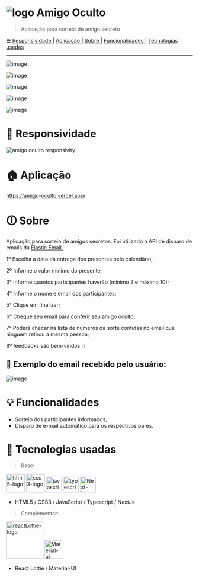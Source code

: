 # ![logo](https://user-images.githubusercontent.com/84210050/140180406-43fadbd4-36df-4c74-812d-b3954809e3d1.png) Amigo Oculto

> Aplicação para sorteio de amigo secreto

☰ <a href="https://github.com/Marincor/amigo-oculto/#-responsividade"> Responsividade </a> | <a href="https://github.com/Marincor/amigo-oculto/#-aplicação"> Aplicação </a> | <a href="https://github.com/Marincor/amigo-oculto/#-sobre"> Sobre </a> | <a href="https://github.com/Marincor/amigo-oculto/#-funcionalidades"> Funcionalidades </a> | <a href="https://github.com/Marincor/amigo-oculto/#-tecnologias-usadas"> Tecnologias usadas </a>

<hr/>

![image](https://user-images.githubusercontent.com/84210050/140181555-73ea7c6f-89c4-4d37-91da-a85795adff35.png)

![image](https://user-images.githubusercontent.com/84210050/140181610-3a1dcee8-4549-4a50-a6dd-1ff983679777.png)

![image](https://user-images.githubusercontent.com/84210050/140182360-b0b79292-22d4-447d-9c41-a9d3884cb8bf.png)

![image](https://user-images.githubusercontent.com/84210050/140182509-520c9456-3ed3-4fd3-a4b7-2dc626c2ae01.png)

![image](https://user-images.githubusercontent.com/84210050/140182690-d8bac4a7-ba19-457b-b9e0-0b12158bb2f5.png)


#  📱 Responsividade



![amigo oculto responsivity](https://user-images.githubusercontent.com/84210050/140185712-b6506419-d372-429c-86e6-09d2a6dbf359.gif)


# 🏠 Aplicação

https://amigo-oculto.vercel.app/

# 🛈 Sobre

Aplicação para sorteio de amigos secretos. Foi útilizado a API de disparo de emails da <a href="https://elasticemail.com/"> Elastic Email </a>. 

1º Escolha a data da entrega dos presentes pelo calendário;

2º Informe o valor mínimo do presente;

3° Informe quantos participantes haverão (mínimo 2 e máximo 10);

4° Informe o nome e email dos participantes;

5° Clique em finalizar;

6° Cheque seu email para conferir seu amigo oculto;

7° Poderá checar na lista de números da sorte contidas no email que ninguem retirou a mesma pessoa;

8º feedbacks são bem-vindos :)

> 

## 📧 Exemplo do email recebido pelo usuário:

![image](https://user-images.githubusercontent.com/84210050/140187909-7701817c-797e-45b8-9efd-e05a52aedf38.png)


# 💡 Funcionalidades

- Sorteio dos participantes informados;
- Disparo de e-mail automático para os respectivos pares.

# 🚀 Tecnologias usadas

> Base:

 <img  width='50px'  src='https://user-images.githubusercontent.com/84210050/132043336-d48a162f-c7f0-42a2-825d-96d0d3cf1998.png' alt='html5-logo' /> <img  width='50px'  src='https://user-images.githubusercontent.com/84210050/132043720-b43a7f9f-a5d3-4f31-99d8-28405783bd6b.png' alt='css3-logo' /> <img  width='42px'  src='https://cdn.worldvectorlogo.com/logos/logo-javascript.svg' alt='javascript-logo' /> <img  width='42px'  src='https://cdn.worldvectorlogo.com/logos/typescript.svg' alt='typescript-logo' /> <img  width='42px'  src="https://user-images.githubusercontent.com/84210050/132927865-0c103b64-7bd3-4e26-ac5e-536d5989d4a4.png" alt='Next-logo' /> 


- HTML5 / CSS3 /  JavaScript / Typescript / NextJs


> Complementar:

  <img  width='100px' src='https://user-images.githubusercontent.com/84210050/132045800-c876540d-b0ce-495f-9898-7bf26963b111.png' alt='reactLottie-logo'/>  <img  width='50px' src='https://cdn.worldvectorlogo.com/logos/material-ui-1.svg' alt='Material-ui-logo'/>  
   
  
 
 
-  React Lottie /  Material-UI 
